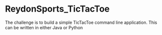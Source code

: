 # ReydonSports_TicTacToe
The challenge is to build a simple TicTacToe command line application.  This can be written in either Java or Python
